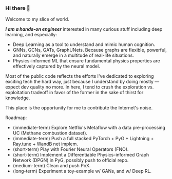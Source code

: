 ### Hi there 👋

Welcome to my slice of world. 

___I am a hands-on engineer___ interested in many curious stuff including deep learning, and especially: 
* Deep Learning as a tool to understand and mimic human cognition.
* GNNs, GCNs, GATs, GraphUNets. Because graphs are flexible, powerful, and naturally emerge in a multitude of real-life situations.
* Physics-informed ML that ensure fundamental physics properties are effectively captured by the neural model.

Most of the public code reflects the efforts I've dedicated to exploring exciting tech the hard way, just because I understand by doing mostly — expect dev quality no more. In here, I tend to crush the exploration vs. exploitation tradeoff in favor of the former in the sake of thirst for knowledge.

This place is the opportunity for me to contribute the Internet's noise.

Roadmap:
* (immediate-term) Explore Netflix's Metaflow with a data pre-processing UC (Methane combustion dataset).
* (immediate-term) Push a full stacked PyTorch + PyG + Lightning + Ray.tune + WandB net implem.
* (short-term) Play with Fourier Neural Operators (FNO).
* (short-term) Implement a Differentiable Physics-informed Graph Network (DPGN) in PyG, possibly push to official repo.
* (medium-term) Clean and push PoX.
* (long-term) Experiment a toy-example w/ GANs, and w/ Deep RL.

<!--
**alxyok/alxyok** is a ✨ _special_ ✨ repository because its `README.md` (this file) appears on your GitHub profile.

Here are some ideas to get you started:

- 🔭 I’m currently working on ...
- 🌱 I’m currently learning ...
- 👯 I’m looking to collaborate on ...
- 🤔 I’m looking for help with ...
- 💬 Ask me about ...
- 📫 How to reach me: ...
- 😄 Pronouns: ...
- ⚡ Fun fact: ...
-->
